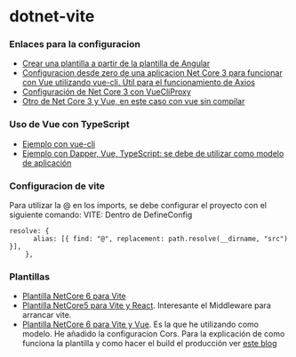 # dotnet-vite

### Enlaces para la configuracion
 
 - [Crear una plantilla a partir de la plantilla de Angular](https://www.dotnetcurry.com/aspnet-core/1525/angular-react-vuejs-svelte-spa-aspnet-core-3)
 - [Configuracion desde zero de una aplicacion Net Core 3 para funcionar con Vue utilizando vue-cli. Útil para el funcionamiento de Axios](https://www.freecodecamp.org/news/how-to-build-an-spa-with-vuejs-and-c-using-net-core/)
- [Configuración de Net Core 3 con VueCliProxy](https://intellitect.com/blog/vue-cli-net-core-3-1/)
- [Otro de Net Core 3 y Vue, en este caso con vue sin compilar](https://intellitect.com/blog/vue-cli-net-core-3-1/)

### Uso de Vue con TypeScript

- [Ejemplo con vue-cli](https://github.com/lucasrocha1313/solar-coffe-web.git)
- [Ejemplo con Dapper, Vue, TypeScript: se debe de utilizar como modelo de aplicación](https://github.com/JDN89/dotnet-vue-todo-app)

 
### Configuracion de vite

Para utilizar la @ en los imports, se debe configurar el proyecto con el siguiente comando:
VITE: Dentro de DefineConfig

```
resolve: {
      alias: [{ find: "@", replacement: path.resolve(__dirname, "src") }],
    }, 
```


### Plantillas

- [Plantilla NetCore 6 para Vite](https://marketplace.visualstudio.com/items?itemName=MakotoAtsu.AspNetCoreViteStarter)
- [Plantilla NetCore5 para Vite y React](https://github.com/martijnboland/LeanAspNetCore-React). Interesante el Middleware para arrancar vite.
- [Plantilla NetCore 6 para Vite y Vue](https://github.com/JonathanHope/spa-bfff/tree/main/src). Es la que he utilizando como modelo. He añadido la configuracion Cors. Para la explicación de como funciona la plantilla y como hacer el build el producción ver [este blog](https://jho.pe/posts/vite-aspnetcore-bff/)


